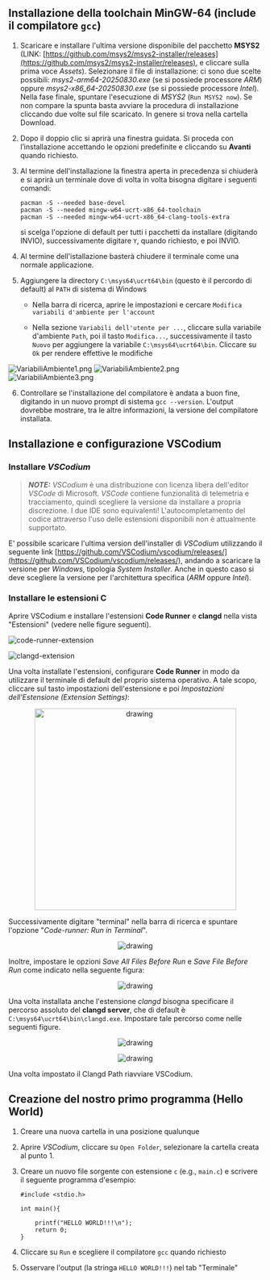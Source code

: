 ## Installazione della toolchain MinGW-64 (include il compilatore ``gcc``)

1. Scaricare e installare l'ultima versione disponibile del pacchetto **MSYS2** (LINK: [https://github.com/msys2/msys2-installer/releases](https://github.com/msys2/msys2-installer/releases), e cliccare sulla prima voce *Assets*). Selezionare il file di installazione: ci sono due scelte possibili: *msys2-arm64-20250830.exe* (se si possiede processore *ARM*) oppure *msys2-x86_64-20250830.exe* (se si possiede processore *Intel*). Nella fase finale, spuntare l'esecuzione di *MSYS2* (``Run MSYS2 now``). Se non compare la spunta basta avviare la procedura di installazione cliccando due volte sul file scaricato. In genere si trova nella cartella Download.

2. Dopo il doppio clic si aprirà una finestra guidata. Si proceda con l’installazione accettando le opzioni predefinite e cliccando su **Avanti** quando richiesto.

3. Al termine dell'installazione la finestra aperta in precedenza si chiuderà e si aprirà un terminale dove di volta in volta bisogna digitare i seguenti comandi:

	```
	pacman -S --needed base-devel
	pacman -S --needed mingw-w64-ucrt-x86_64-toolchain 
	pacman -S --needed mingw-w64-ucrt-x86_64-clang-tools-extra
	```

	si scelga l'opzione di default per tutti i pacchetti da installare (digitando INVIO), successivamente digitare ``Y``, quando richiesto, e poi INVIO.

4. Al termine dell'istallazione basterà chiudere il terminale come una normale applicazione.

5. Aggiungere la directory ``C:\msys64\ucrt64\bin`` (questo è il percordo di default) al ``PATH`` di sistema di Windows

	* Nella barra di ricerca, aprire le impostazioni e cercare ``Modifica variabili d'ambiente per l'account``

	* Nella sezione ``Variabili dell'utente per ...``, cliccare sulla variabile d'ambiente ``Path``, poi il tasto ``Modifica...``, successivamente il tasto ``Nuovo`` per aggiungere la variabile ``C:\msys64\ucrt64\bin``. Cliccare su ``Ok`` per rendere effettive le modifiche

![VariabiliAmbiente1.png](VariabiliAmbiente1.png)
![VariabiliAmbiente2.png](VariabiliAmbiente2.png)
![VariabiliAmbiente3.png](VariabiliAmbiente3.png)

6. Controllare se l'installazione del compilatore è andata a buon fine, digitando in un nuovo prompt di sistema ``gcc --version``. L'output dovrebbe mostrare, tra le altre informazioni, la versione del compilatore installata.

## Installazione e configurazione VSCodium 

### Installare *VSCodium*

> **_NOTE:_**  *VSCodium* è una distribuzione con licenza libera dell'editor *VSCode* di Microsoft. *VSCode* contiene funzionalità di telemetria e tracciamento, quindi scegliere la versione da installare a propria discrezione. I due IDE sono equivalenti! L'autocompletamento del codice attraverso l'uso delle estensioni disponibili non è attualmente supportato.

E' possibile scaricare l'ultima version dell'installer di *VSCodium* utilizzando il seguente link
[https://github.com/VSCodium/vscodium/releases/](https://github.com/VSCodium/vscodium/releases/), andando a scaricare la versione per *Windows*, tipologia *System Installer*. Anche in questo caso si deve scegliere la versione per l'architettura specifica (*ARM* oppure *Intel*).

### Installare le estensioni C 

Aprire VSCodium e installare l'estensioni **Code Runner** e **clangd** nella vista "Estensioni" (vedere nelle figure seguenti).

![code-runner-extension](code-runner-extension.jpg)

![clangd-extension](clangd-extension.jpg)

Una volta installate l'estensioni, configurare **Code Runner** in modo da utilizzare il terminale di default del proprio sistema operativo. A tale scopo, cliccare sul tasto impostazioni dell'estensione e poi *Impostazioni dell'Estensione (Extension Settings)*:

<p align="center">

<img src="code-runner-extension_terminal_1.jpg" alt="drawing" width="400"/>

</p>

Successivamente digitare "terminal" nella barra di ricerca e spuntare l'opzione "*Code-runner: Run in Terminal*".

<p align="center">

<img src="code-runner-extension_terminal_2.jpg" alt="drawing"/>

</p>

Inoltre, impostare le opzioni *Save All Files Before Run* e *Save File Before Run* come indicato nella seguente figura:

<p align="center">

<img src="code-runner-extension_save.png" alt="drawing"/>

</p>


Una volta installata anche l'estensione *clangd* bisogna specificare il percorso assoluto del **clangd server**, che di default è ``C:\msys64\ucrt64\bin\clangd.exe``. Impostare tale percorso come nelle seguenti figure.

<p align="center">

<img src="clangd-extension_3.png" alt="drawing"/>

</p>

<p align="center">

<img src="clangd-extension_4.png" alt="drawing"/>

</p>


Una volta impostato il Clangd Path riavviare VSCodium.


## Creazione del nostro primo programma (Hello World)

1. Creare una nuova cartella in una posizione qualunque
2. Aprire *VSCodium*, cliccare su ``Open Folder``, selezionare la cartella creata al punto 1.
3. Creare un nuovo file sorgente con estensione ``c`` (e.g., ``main.c``) e scrivere il seguente programma d'esempio:

	```[c]
	#include <stdio.h>
	
	int main(){
	
		printf("HELLO WORLD!!!\n");
		return 0;
	}
	```

4. Cliccare su ``Run`` e scegliere il compilatore ``gcc`` quando richiesto
5. Osservare l'output (la stringa ``HELLO WORLD!!!``) nel tab "Terminale"


